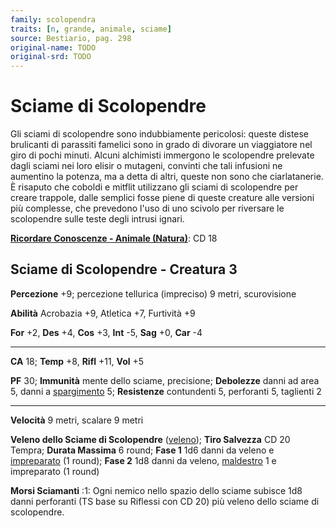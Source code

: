 ```yaml
---
family: scolopendra
traits: [n, grande, animale, sciame]
source: Bestiario, pag. 298
original-name: TODO
original-srd: TODO
---
```


# Sciame di Scolopendre

Gli sciami di scolopendre sono indubbiamente pericolosi: queste distese
brulicanti di parassiti famelici sono in grado di divorare un viaggiatore nel
giro di pochi minuti. Alcuni alchimisti immergono le scolopendre prelevate dagli
sciami nei loro elisir o mutageni, convinti che tali infusioni ne aumentino la
potenza, ma a detta di altri, queste non sono che ciarlatanerie. È risaputo che
coboldi e mitflit utilizzano gli sciami di scolopendre per creare trappole,
dalle semplici fosse piene di queste creature alle versioni più complesse, che
prevedono l'uso di uno scivolo per riversare le scolopendre sulle teste degli
intrusi ignari.

**[Ricordare Conoscenze - Animale (Natura)](/azioni/abilita/ricordare-conoscenze)**:
CD 18

## Sciame di Scolopendre - Creatura 3

**Percezione** +9; percezione tellurica (impreciso) 9 metri, scurovisione

**Abilità** Acrobazia +9, Atletica +7, Furtività +9

**For** +2, **Des** +4, **Cos** +3, **Int** -5, **Sag** +0, **Car** -4

---

**CA** 18; **Temp** +8, **Rifl** +11, **Vol** +5

**PF** 30; **Immunità** mente dello sciame, precisione; **Debolezze** danni ad
area 5, danni a [spargimento](/tratti/spargimento) 5; **Resistenze** contundenti
5, perforanti 5, taglienti 2

---

**Velocità** 9 metri, scalare 9 metri

**Veleno dello Sciame di Scolopendre** ([veleno](/tratti/veleno)); **Tiro
Salvezza** CD 20 Tempra; **Durata Massima** 6 round; **Fase 1** 1d6 danni da
veleno e [impreparato](/condizioni/impreòparato) (1 round); **Fase 2** 1d8 danni
da veleno, [maldestro](/condizioni/maldestro) 1 e impreparato (1 round)

**Morsi Sciamanti** :1: Ogni nemico nello spazio dello sciame subisce 1d8 danni
perforanti (TS base su Riflessi con CD 20) più veleno dello sciame di
scolopendre.
